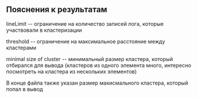 ## Пояснения к результатам
lineLimit -- ограничение на количество записей лога, которые участвовали в кластеризации

threshold -- ограничение на максимальное расстояние между кластерами

minimal size of cluster -- минимальный размер кластера, который отбирался для вывода 
(кластеров из одного элемента много, интересно посмотреть на кластера из нескольких элементов)

В конце файла также указан размер макисмального кластера, который попал в вывод
